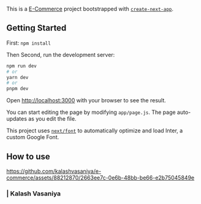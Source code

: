 This is a [E-Commerce]([https://nextjs.org/](https://github.com/kalashvasaniya/e-commerce)) project bootstrapped with [`create-next-app`](https://github.com/vercel/next.js/tree/canary/packages/create-next-app).

## Getting Started

First: `npm install`

Then Second, run the development server:

```bash
npm run dev
# or
yarn dev
# or
pnpm dev
```

Open [http://localhost:3000](http://localhost:3000) with your browser to see the result.

You can start editing the page by modifying `app/page.js`. The page auto-updates as you edit the file.

This project uses [`next/font`](https://nextjs.org/docs/basic-features/font-optimization) to automatically optimize and load Inter, a custom Google Font.

## How to use


https://github.com/kalashvasaniya/e-commerce/assets/88212870/2663ee7c-0e6b-48bb-be66-e2b75045849e



### | Kalash Vasaniya

